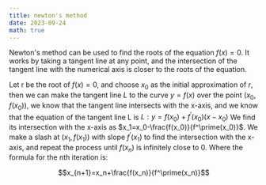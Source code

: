 ```yaml
---
title: newton's method
date: 2023-09-24
math: true
---
```

Newton's method can be used to find the roots of the equation $f(x)=0$. It works by taking a tangent line at any point, and the intersection of the tangent line with the numerical axis is closer to the roots of the equation.

Let r be the root of $f(x)=0$, and choose $x_0$ as the initial approximation of $r$, then we can make the tangent line $L$ to the curve $y=f(x)$ over the point $(x_0,f(x_0))$, we know that the tangent line intersects with the x-axis, and we know that the equation of the tangent line L is $L:y=f(x_0)+f^\prime(x_0)(x-x_0)$ We find its intersection with the x-axis as $x_1=x_0-\frac{f(x_0)}{f^\prime(x_0)}$. We make a slash at $(x_1,f(x_1))$ with slope $f^\prime(x_1)$ to find the intersection with the x-axis, and repeat the process until $f(x_n)$ is infinitely close to 0. Where the formula for the nth iteration is:

$$x_{n+1}=x_n+\frac{f(x_n)}{f^\prime(x_n)}$$